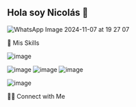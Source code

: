 ## Hola soy Nicolás 👋

![WhatsApp Image 2024-11-07 at 19 27 07](https://github.com/user-attachments/assets/b0882c47-608d-48d1-8977-6dcf922dd04f)



💼  Mis Skills 

![image](https://github.com/user-attachments/assets/6484bf1e-4d9f-4d3f-8b18-75d9d9bac874)

![image](https://github.com/user-attachments/assets/44f2fb36-5327-44e0-b74f-31ad1c258082)
![image](https://github.com/user-attachments/assets/bcb14c41-ca17-4e4c-bb92-085666aea862)
![image](https://github.com/user-attachments/assets/04d9853d-a4aa-4560-998f-97880db86832)

![image](https://github.com/user-attachments/assets/cc0f560d-f07f-41e3-90c0-22afc3ad40da)





🤝🏻  Connect with Me




<!--
**Nicobonigit/Nicobonigit** is a ✨ _special_ ✨ repository because its `README.md` (this file) appears on your GitHub profile.

Here are some ideas to get you started:

- 🔭 I’m currently working on ...
- 🌱 I’m currently learning ...
- 👯 I’m looking to collaborate on ...
- 🤔 I’m looking for help with ...
- 💬 Ask me about ...
- 📫 How to reach me: ...
- 😄 Pronouns: ...
- ⚡ Fun fact: ...
-->
